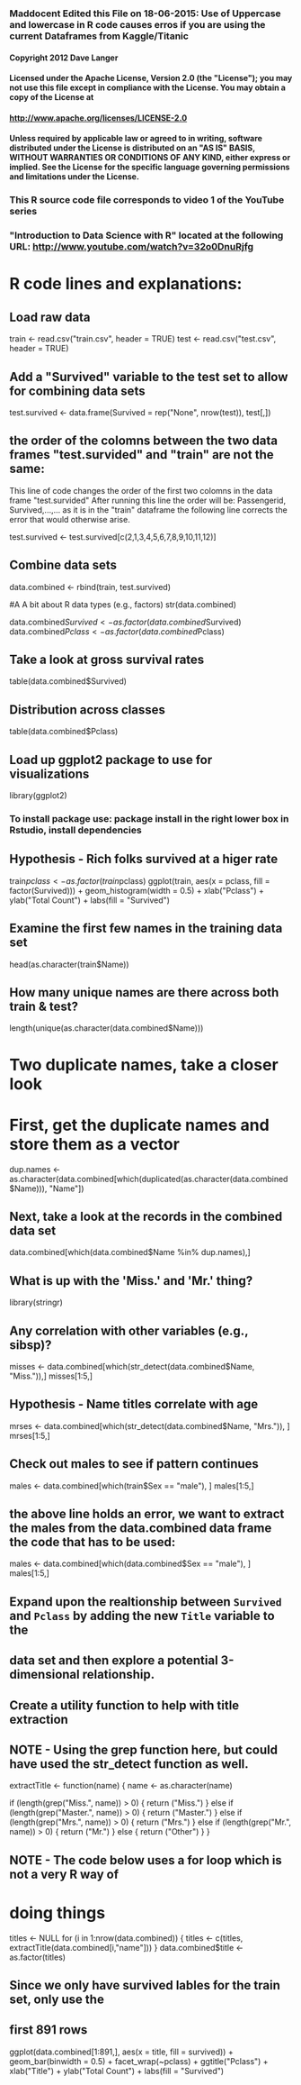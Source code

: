 ### Maddocent Edited this File on 18-06-2015: Use of Uppercase and lowercase in R code causes erros if you are using the current Dataframes from Kaggle/Titanic

#### Copyright 2012 Dave Langer

#### Licensed under the Apache License, Version 2.0 (the "License"); you may not use this file except in compliance with the License. You may obtain a copy of the License at
 
####  	http://www.apache.org/licenses/LICENSE-2.0

#### Unless required by applicable law or agreed to in writing, software distributed under the License is distributed on an "AS IS" BASIS, WITHOUT WARRANTIES OR CONDITIONS OF ANY KIND, either express or implied. See the License for the specific language governing permissions and limitations under the License.

### This R source code file corresponds to video 1 of the YouTube series
### "Introduction to Data Science with R" located at the following URL: http://www.youtube.com/watch?v=32o0DnuRjfg

# R code lines and explanations:

## Load raw data
train <- read.csv("train.csv", header = TRUE)
test <- read.csv("test.csv", header = TRUE)

## Add a "Survived" variable to the test set to allow for combining data sets
test.survived <- data.frame(Survived = rep("None", nrow(test)), test[,])

## the order of the colomns between the two data frames  "test.survided" and "train" are not the same: 
This line of code changes the order of the first two colomns in the data frame "test.survided"
After running this line the order will be: Passengerid, Survived,...,... as it is in the "train" dataframe 
the following line corrects the error that would otherwise arise. 

test.survived <- test.survived[c(2,1,3,4,5,6,7,8,9,10,11,12)]


## Combine data sets
data.combined <- rbind(train, test.survived)

#A A bit about R data types (e.g., factors)
str(data.combined)

data.combined$Survived <- as.factor(data.combined$Survived)
data.combined$Pclass <- as.factor(data.combined$Pclass)


## Take a look at gross survival rates
table(data.combined$Survived)


## Distribution across classes
table(data.combined$Pclass)


## Load up ggplot2 package to use for visualizations
library(ggplot2)

### To install package use: package install in the right lower box in Rstudio, install dependencies

## Hypothesis - Rich folks survived at a higer rate
train$pclass <- as.factor(train$pclass)
ggplot(train, aes(x = pclass, fill = factor(Survived))) +
  geom_histogram(width = 0.5) +
  xlab("Pclass") +
  ylab("Total Count") +
  labs(fill = "Survived") 


## Examine the first few names in the training data set
head(as.character(train$Name))


## How many unique names are there across both train & test?
length(unique(as.character(data.combined$Name)))


# Two duplicate names, take a closer look
# First, get the duplicate names and store them as a vector
dup.names <- as.character(data.combined[which(duplicated(as.character(data.combined$Name))), "Name"])


## Next, take a look at the records in the combined data set
data.combined[which(data.combined$Name %in% dup.names),]


## What is up with the 'Miss.' and 'Mr.' thing?
library(stringr)


## Any correlation with other variables (e.g., sibsp)?
misses <- data.combined[which(str_detect(data.combined$Name, "Miss.")),]
misses[1:5,]


## Hypothesis - Name titles correlate with age
mrses <- data.combined[which(str_detect(data.combined$Name, "Mrs.")), ]
mrses[1:5,]


## Check out males to see if pattern continues
males <- data.combined[which(train$Sex == "male"), ]
males[1:5,]

## the above line holds an error, we want to extract the males from the data.combined data frame the code that has to be used:
males <- data.combined[which(data.combined$Sex == "male"), ]
males[1:5,]



## Expand upon the realtionship between `Survived` and `Pclass` by adding the new `Title` variable to the
## data set and then explore a potential 3-dimensional relationship.

## Create a utility function to help with title extraction
## NOTE - Using the grep function here, but could have used the str_detect function as well.
extractTitle <- function(name) {
  name <- as.character(name)
  
  if (length(grep("Miss.", name)) > 0) {
    return ("Miss.")
  } else if (length(grep("Master.", name)) > 0) {
    return ("Master.")
  } else if (length(grep("Mrs.", name)) > 0) {
    return ("Mrs.")
  } else if (length(grep("Mr.", name)) > 0) {
    return ("Mr.")
  } else {
    return ("Other")
  }
}


## NOTE - The code below uses a for loop which is not a very R way of
#        doing things
titles <- NULL
for (i in 1:nrow(data.combined)) {
  titles <- c(titles, extractTitle(data.combined[i,"name"]))
}
data.combined$title <- as.factor(titles)


## Since we only have survived lables for the train set, only use the
## first 891 rows
ggplot(data.combined[1:891,], aes(x = title, fill = survived)) +
  geom_bar(binwidth = 0.5) +
  facet_wrap(~pclass) + 
  ggtitle("Pclass") +
  xlab("Title") +
  ylab("Total Count") +
  labs(fill = "Survived")
